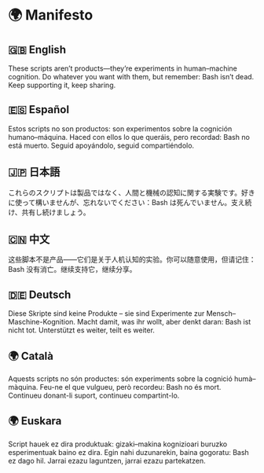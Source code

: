 # 🌍 Manifesto

## 🇬🇧 English  
These scripts aren’t products—they’re experiments in human–machine cognition. Do whatever you want with them, but remember: Bash isn’t dead. Keep supporting it, keep sharing.  

## 🇪🇸 Español  
Estos scripts no son productos: son experimentos sobre la cognición humano–máquina. Haced con ellos lo que queráis, pero recordad: Bash no está muerto. Seguid apoyándolo, seguid compartiéndolo.  

## 🇯🇵 日本語  
これらのスクリプトは製品ではなく、人間と機械の認知に関する実験です。好きに使って構いませんが、忘れないでください：Bash は死んでいません。支え続け、共有し続けましょう。  

## 🇨🇳 中文  
这些脚本不是产品——它们是关于人机认知的实验。你可以随意使用，但请记住：Bash 没有消亡。继续支持它，继续分享。  

## 🇩🇪 Deutsch  
Diese Skripte sind keine Produkte – sie sind Experimente zur Mensch–Maschine-Kognition. Macht damit, was ihr wollt, aber denkt daran: Bash ist nicht tot. Unterstützt es weiter, teilt es weiter.  

## 🌍 Català

Aquests scripts no són productes: són experiments sobre la cognició humà–màquina. Feu-ne el que vulgueu, però recordeu: Bash no és mort. Continueu donant-li suport, continueu compartint-lo.

## 🌍 Euskara

Script hauek ez dira produktuak: gizaki–makina kognizioari buruzko esperimentuak baino ez dira. Egin nahi duzunarekin, baina gogoratu: Bash ez dago hil. Jarrai ezazu laguntzen, jarrai ezazu partekatzen.